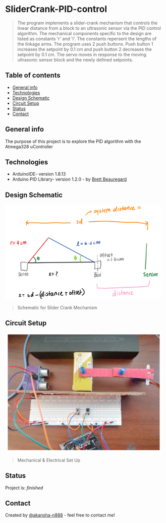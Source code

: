 # SliderCrank-PID-control
> The program implements a slider-crank mechanism that controls the linear distance from a block to an ultrasonic sensor via the PID control algorithm. The mechanical components specific to the design are listed as constants 'r' and 'l'. The constants repersent the lengths of the linkage arms. The program uses 2 push buttons. Push button 1 increases the setpoint by 0.1 cm and push button 2 decreases the setpoint by 0.1 cm. The servo moves in response to the moving ultrasonic sensor block and the newly defined setpoints.

## Table of contents
* [General info](#general-info)
* [Technologies](#technologies)
* [Design Schematic](#design-schematic)
* [Circuit Setup](#circuit-setup)
* [Status](#status)
* [Contact](#contact)

## General info
The purpose of this project is to explore the PID algorithm with the Atmega328 uController

## Technologies
* ArduinoIDE- version 1.8.13
* Arduino PID Library- version 1.2.0 - by [Brett Beauregard ](https://github.com/br3ttb/Arduino-PID-Library)

## Design Schematic
![Schematic](schematic.PNG)
> Schematic for Slider Crank Mechanism

## Circuit Setup
![Set Up](setup.PNG)
> Mechanical & Electrical Set Up

## Status
Project is: _finished_

## Contact
Created by [@akansha-n888](https://www.linkedin.com/in/akansha-nagar/) - feel free to contact me!
